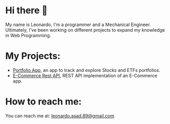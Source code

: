 # Hi there 👋

My name is Leonardo, I'm a programmer and a Mechanical Engineer. Ultimately, I've been working on different projects to expand my knowledge in Web Programming.

# My Projects:
- [Portfolio App](https://github.com/leonardo-asad/Portfolio-App), an app to track and explore Stocks and ETFs portfolios.
- [E-Commerce Rest API](https://github.com/leonardo-asad/E-Commerce), REST API implementation of an E-Commerce app.
  
# How to reach me: 

You can reach me at: leonardo.asad.89@gmail.com

<!--
**leonardo-asad/leonardo-asad** is a ✨ _special_ ✨ repository because its `README.md` (this file) appears on your GitHub profile.

Here are some ideas to get you started:

- 🔭 I’m currently working on ...
- 🌱 I’m currently learning ...
- 👯 I’m looking to collaborate on ...
- 🤔 I’m looking for help with ...
- 💬 Ask me about ...
- 📫 How to reach me: ...
- 😄 Pronouns: ...
- ⚡ Fun fact: ...
-->
